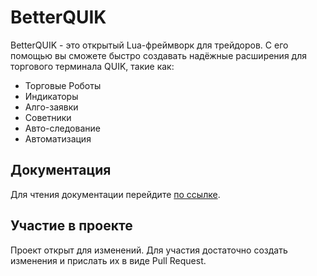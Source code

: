 # BetterQUIK

BetterQUIK - это открытый Lua-фреймворк для трейдоров. С его помощью вы сможете быстро
создавать надёжные расширения для торгового терминала QUIK, такие как:

* Торговые Роботы
* Индикаторы
* Алго-заявки
* Советники
* Авто-следование
* Автоматизация

## Документация

Для чтения документации перейдите [по ссылке](doc/index.md).

## Участие в проекте

Проект открыт для изменений. Для участия достаточно создать изменения и прислать их в виде Pull Request.